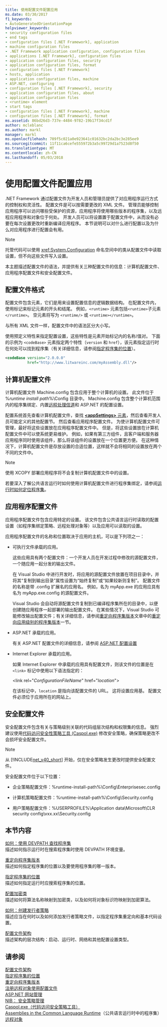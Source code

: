 ```yaml
---
title: 使用配置文件配置应用
ms.date: 03/30/2017
f1_keywords:
- AutoGeneratedOrientationPage
helpviewer_keywords:
- security configuration files
- end tags
- configuration files [.NET Framework], application
- machine configuration files
- .NET Framework application configuration, configuration files
- applications [.NET Framework], configuration files
- application configuration files, security
- application configuration files, format
- configuration files [.NET Framework]
- hosts, application
- application configuration files, machine
- ASP.NET, configuring
- configuration files [.NET Framework], security
- application configuration files, about
- application configuration files
- <runtime> element
- start tags
- configuration files [.NET Framework], machine
- configuration files [.NET Framework], format
ms.assetid: 86bd26d3-737e-4484-9782-19b17f34cd1f
author: mcleblanc
ms.author: markl
manager: markl
ms.openlocfilehash: 709f5c021a0e923641c01632bc2da2bc3e285ee9
ms.sourcegitcommit: 11f11ca6cefe555972b3a5c99729d1a7523d8f50
ms.translationtype: MT
ms.contentlocale: zh-CN
ms.lasthandoff: 05/03/2018
---
```

# <a name="configuring-apps-by-using-configuration-files"></a>使用配置文件配置应用
.NET Framework 通过配置文件为开发人员和管理员提供了对应用程序运行方式的控制权和灵活性。 配置文件是可以按需要更改的 XML 文件。 管理员能够控制应用程序可以访问哪些受保护的资源，应用程序将使用哪些版本的程序集，以及远程应用程序和对象位于何处。 开发人员可以将设置置于配置文件中，从而没有必要在每次设置更改时重新编译应用程序。 本节说明可以对什么进行配置以及为什么对应用程序进行配置会有用。  
  
> [!NOTE]
>  托管代码可以使用 <xref:System.Configuration> 命名空间中的类从配置文件中读取设置，但不向这些文件写入设置。  
  
 本主题描述配置文件的语法，并提供有关三种配置文件的信息：计算机配置文件、应用程序配置文件和安全配置文件。  
  
## <a name="configuration-file-format"></a>配置文件格式  
 配置文件包含元素，它们是用来设置配置信息的逻辑数据结构。 在配置文件内，使用标记来标记元素的开头和结尾。 例如，`<runtime>` 元素包括`<runtime>`子元素`</runtime>`。 空元素将写为 `<runtime/>` 或 `<runtime></runtime>`。  
  
 与所有 XML 文件一样，配置文件中的语法区分大小写。  
  
 使用预定义特性来指定配置设置，这些特性是元素开始标记内的名称/值对。 下面的示例为 `<codeBase>` 元素指定两个特性（`version` 和 `href`），该元素指定运行时在何处可以找到程序集（有关详细信息，请参阅[指定程序集的位置](../../../docs/framework/configure-apps/specify-assembly-location.md)）。  
  
```xml  
<codeBase version="2.0.0.0"  
          href="http://www.litwareinc.com/myAssembly.dll"/>  
```  
  
## <a name="machine-configuration-files"></a>计算机配置文件  
 计算机配置文件 Machine.config 包含应用于整个计算机的设置。 此文件位于 %*runtime install path*%\Config 目录中。 Machine.config 包含整个计算机范围内的程序集绑定、内置[远程处理信道](http://msdn.microsoft.com/library/6e9b60e0-9bc0-47b4-a8ef-3b78585f9a18)和 ASP.NET 的配置设置。  
  
 配置系统首先查看计算机配置文件，查找 [**\<appSettings>** 元素](~/docs/framework/configure-apps/file-schema/appsettings/index.md)，然后查看开发人员可能定义的其他配置节。 然后查看应用程序配置文件。 为使计算机配置文件可管理，最好将这些设置放在应用程序配置文件中。 但是，将这些设置放在计算机配置文件中可以使系统更易维护。 例如，如果有第三方组件，且客户端和服务器应用程序同时使用该组件，那么将该组件的设置放在一个位置更方便。 在这种情况下，计算机配置文件是存放设置的合适位置，这样就不会将相同的设置放在两个不同的文件中。  
  
> [!NOTE]
>  使用 XCOPY 部署应用程序将不会复制计算机配置文件中的设置。  
  
 若要深入了解公共语言运行时如何使用计算机配置文件进行程序集绑定，请参阅[运行时如何定位程序集](../../../docs/framework/deployment/how-the-runtime-locates-assemblies.md)。  
  
## <a name="application-configuration-files"></a>应用程序配置文件  
 应用程序配置文件包含应用特定的设置。 该文件包含公共语言运行时读取的配置设置（如程序集绑定策略、远程处理对象等）以及应用可以读取的设置。  
  
 应用程序配置文件的名称和位置取决于应用的主机，可以是下列项之一：  
  
-   可执行文件承载的应用。  
  
     这些应用具有两个配置文件：一个开发人员在开发过程中修改的源配置文件，一个随应用一起分发的输出文件。  
  
     在 Visual Studio 中进行开发时，将应用的源配置文件放置在项目目录中，并将其“复制到输出目录”属性设置为“始终复制”或“如果较新则复制”。 配置文件的名称是带 .config 扩展名的应用名。 例如，名为 myApp.exe 的应用应具有名为 myApp.exe.config 的源配置文件。  
  
     Visual Studio 会自动将源配置文件复制到已编译程序集所在的目录中，以便创建随应用程序一起部署的输出配置文件。 在某些情况下，Visual Studio 可能修改输出配置文件；有关详细信息，请参阅[重定向程序集版本](../../../docs/framework/configure-apps/redirect-assembly-versions.md)文章中的[重定向应用级别的程序集版本](../../../docs/framework/configure-apps/redirect-assembly-versions.md#BKMK_Redirectingassemblyversionsattheapplevel)一节。  
  
-   ASP.NET 承载的应用。  
  
     有关 ASP.NET 配置文件的详细信息，请参阅 [ASP.NET 配置设置](https://msdn.microsoft.com/library/116608f3-c03d-4413-9fc7-978703e18b0f(v=vs.100))  
  
-   Internet Explorer 承载的应用。  
  
     如果 Internet Explorer 中承载的应用具有配置文件，则该文件的位置是在 `<link>` 标记中使用以下语法指定的：  
  
     \<link rel="*ConfigurationFileName*" href="*location*">  
  
     在该标记中，`location` 是指向该配置文件的 URL。 这将设置应用基。 配置文件必须位于应用所在的网站上。  
  
## <a name="security-configuration-files"></a>安全配置文件  
 安全配置文件包含有关与策略级别关联的代码组层次结构和权限集的信息。 强烈建议使用[代码访问安全性策略工具 (Caspol.exe)](../../../docs/framework/tools/caspol-exe-code-access-security-policy-tool.md) 修改安全策略，确保策略更改不会损坏安全配置文件。  
  
> [!NOTE]
>  从 [!INCLUDE[net_v40_short](../../../includes/net-v40-short-md.md)] 开始，仅在安全策略发生更改时提供安全配置文件。  
  
 安全配置文件位于以下位置：  
  
-   企业策略配置文件：%runtime-install-path%\Config\Enterprisesec.config  
  
-   计算机策略配置文件：%runtime-install-path%\Config\Security.config  
  
-   用户策略配置文件：%USERPROFILE%\Application data\Microsoft\CLR security config\vxx.xx\Security.config  
  
## <a name="in-this-section"></a>本节内容  
 [如何：使用 DEVPATH 查找程序集](../../../docs/framework/configure-apps/how-to-locate-assemblies-by-using-devpath.md)  
 描述如何指示运行时在搜索程序集时使用 DEVPATH 环境变量。  
  
 [重定向程序集版本](../../../docs/framework/configure-apps/redirect-assembly-versions.md)  
 描述如何指定程序集的位置以及要使用程序集的哪一版本。  
  
 [指定程序集的位置](../../../docs/framework/configure-apps/specify-assembly-location.md)  
 描述如何指定运行时应搜索程序集的位置。  
  
 [配置加密类](../../../docs/framework/configure-apps/configure-cryptography-classes.md)  
 描述如何将算法名称映射到加密类，以及如何将对象标识符映射到加密算法。  
  
 [如何：创建发行者策略](../../../docs/framework/configure-apps/how-to-create-a-publisher-policy.md)  
 描述应当在何时以及如何添加发行者策略文件，以指定程序集重定向和基本代码设置。  
  
 [配置文件架构](../../../docs/framework/configure-apps/file-schema/index.md)  
 描述架构的层次结构：启动、运行时、网络和其他配置设置类型。  
  
## <a name="see-also"></a>请参阅  
 [配置文件架构](../../../docs/framework/configure-apps/file-schema/index.md)  
 [指定程序集的位置](../../../docs/framework/configure-apps/specify-assembly-location.md)  
 [重定向程序集版本](../../../docs/framework/configure-apps/redirect-assembly-versions.md)  
 [注册远程对象使用配置文件](http://msdn.microsoft.com/library/bc503ee1-c811-4f82-9525-470343326adc)  
 [ASP.NET 网站管理](http://msdn.microsoft.com/library/1298034b-5f7d-464d-abd1-ad9e6b3eeb7e)  
 [NIB： 安全策略管理](http://msdn.microsoft.com/library/d754e05d-29dc-4d3a-a2c2-95eaaf1b82b9)  
 [Caspol.exe（代码访问安全策略工具）](../../../docs/framework/tools/caspol-exe-code-access-security-policy-tool.md)  
 [Assemblies in the Common Language Runtime](../../../docs/framework/app-domains/assemblies-in-the-common-language-runtime.md)（公共语言运行时中的程序集）  
 [远程对象](http://msdn.microsoft.com/library/515686e6-0a8d-42f7-8188-73abede57c58)
